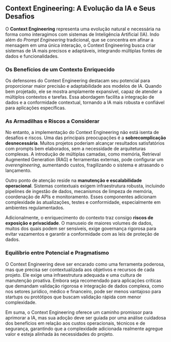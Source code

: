 ## Context Engineering: A Evolução da IA e Seus Desafios

O **Context Engineering** representa uma evolução natural e necessária na forma como interagimos com sistemas de Inteligência Artificial (IA). Indo além do *Prompt Engineering* tradicional, que se concentra em afinar a mensagem em uma única interação, o Context Engineering busca criar sistemas de IA mais precisos e adaptáveis, integrando múltiplas fontes de dados e funcionalidades.

### Os Benefícios de um Contexto Enriquecido

Os defensores do Context Engineering destacam seu potencial para proporcionar maior precisão e adaptabilidade aos modelos de IA. Quando bem projetado, ele se mostra amplamente expansível, capaz de atender a múltiplos contextos e tarefas. Essa abordagem facilita a integração de dados e a conformidade contextual, tornando a IA mais robusta e confiável para aplicações específicas.

### As Armadilhas e Riscos a Considerar

No entanto, a implementação do Context Engineering não está isenta de desafios e riscos. Uma das principais preocupações é a **sobrecomplicação desnecessária**. Muitos projetos poderiam alcançar resultados satisfatórios com prompts bem elaborados, sem a necessidade de arquiteturas complexas. A introdução de múltiplas camadas, como memória, Retrieval Augmented Generation (RAG) e ferramentas externas, pode configurar um *overengineering*, aumentando custos, fragilizando o sistema e atrasando o lançamento.

Outro ponto de atenção reside na **manutenção e escalabilidade operacional**. Sistemas contextuais exigem infraestrutura robusta, incluindo pipelines de ingestão de dados, mecanismos de limpeza de memória, coordenação de APIs e monitoramento. Esses componentes adicionam complexidade às atualizações, testes e conformidade, especialmente em ambientes regulamentados.

Adicionalmente, o enriquecimento do contexto traz consigo **riscos de exposição e privacidade**. O manuseio de maiores volumes de dados, muitos dos quais podem ser sensíveis, exige governança rigorosa para evitar vazamentos e garantir a conformidade com as leis de proteção de dados.

### Equilíbrio entre Potencial e Pragmatismo

O Context Engineering deve ser encarado como uma ferramenta poderosa, mas que precisa ser contextualizada aos objetivos e recursos de cada projeto. Ele exige uma infraestrutura adequada e uma cultura de manutenção proativa. Embora seja recomendado para aplicações críticas que demandam validação rigorosa e integração de dados complexa, como nos setores jurídico, médico e financeiro, pode ser menos vantajoso para startups ou protótipos que buscam validação rápida com menor complexidade.

Em suma, o Context Engineering oferece um caminho promissor para aprimorar a IA, mas sua adoção deve ser guiada por uma análise cuidadosa dos benefícios em relação aos custos operacionais, técnicos e de segurança, garantindo que a complexidade adicionada realmente agregue valor e esteja alinhada às necessidades do projeto.